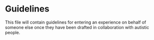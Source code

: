# Guidelines

This file will contain guidelines for entering an experience on behalf of someone else once they have been drafted in collaboration with autistic people.
